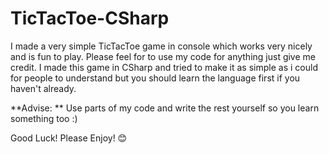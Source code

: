 # TicTacToe-CSharp
I made a very simple TicTacToe game in console which works very nicely and is fun to play. Please feel for to use my code for anything just give me credit. I made this game in CSharp and tried to make it as simple as i could for people to understand but you should learn the language first if you haven't already.


**Advise: **
Use parts of my code and write the rest yourself so you learn something too :)

Good Luck! Please Enjoy! 😊
